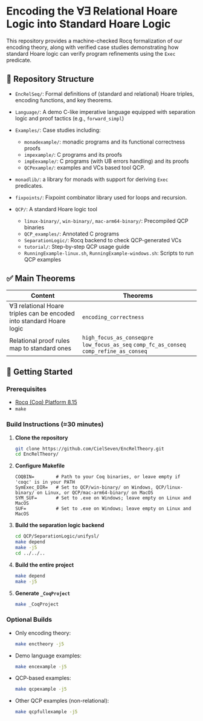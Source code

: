 # Encoding the ∀∃ Relational Hoare Logic into Standard Hoare Logic

This repository provides a machine-checked Rocq formalization of our encoding theory, along with verified case studies demonstrating how standard Hoare logic can verify program refinements using the `Exec` predicate.

## 📂 Repository Structure

- `EncRelSeq/`: Formal definitions of (standard and relational) Hoare triples, encoding functions, and key theorems.

- `Language/`: A demo C-like imperative language equipped with separation logic and proof tactics (e.g., `forward_simpl`)

- `Examples/`: Case studies including:
  - `monadexample/`: monadic programs and its functional correctness proofs
  - `impexample/`: C programs and its proofs
  - `impEexample/`: C programs (with UB errors handling) and its proofs
  - `QCPexample/`: examples and VCs based tool QCP.
- `monadlib/`: a library for monads with support for deriving `Exec` predicates.

- `fixpoints/`: Fixpoint combinator library used for loops and recursion.

- `QCP/`: A standard Hoare logic tool
  - `linux-binary/`, `win-binary/`, `mac-arm64-binary/`: Precompiled QCP binaries
  - `QCP_examples/`: Annotated C programs
  - `SeparationLogic/`: Rocq backend to check QCP-generated VCs
  - `tutorial/`: Step-by-step QCP usage guide
  - `RunningExample-linux.sh`, `RunningExample-windows.sh`: Scripts to run QCP examples

## ✅ Main Theorems

| Content | Theorems |
|------|---------|
| ∀∃ relational Hoare triples can be encoded into standard Hoare logic| `encoding_correctness` |
| Relational proof rules map to standard ones |  `high_focus_as_conseqpre` `low_focus_as_seq` `comp_fc_as_conseq` `comp_refine_as_conseq` |

## 🚀 Getting Started

### Prerequisites

- [Rocq (Coq) Platform 8.15](https://rocq-prover.org/)
- `make`

### Build Instructions (≈30 minutes)

1. **Clone the repository**
    ```bash
    git clone https://github.com/CielSeven/EncRelTheory.git
    cd EncRelTheory/
    ```
2. **Configure Makefile**
    ```make
    COQBIN=        # Path to your Coq binaries, or leave empty if 'coqc' is in your PATH
    SymExec_DIR=   # Set to QCP/win-binary/ on Windows, QCP/linux-binary/ on Linux, or QCP/mac-arm64-binary/ on MacOS
    SYM_SUF=       # Set to .exe on Windows; leave empty on Linux and MacOS
    SUF=           # Set to .exe on Windows; leave empty on Linux and MacOS
    ```
3. **Build the separation logic backend**
   ```bash
   cd QCP/SeparationLogic/unifysl/
   make depend
   make -j5
   cd ../../..
   ```
4. **Build the entire project**
    ```bash
    make depend
    make -j5
    ```
5. **Generate `_CoqProject`**
   ```bash
   make _CoqProject
   ```
### Optional Builds

- Only encoding theory:
  ```bash
  make enctheory -j5
  ```

- Demo language examples:
  ```bash
  make encexample -j5
  ```

- QCP-based examples:
  ```bash
  make qcpexample -j5
  ```

- Other QCP examples (non-relational):
  ```bash
  make qcpfullexample -j5
  ```

